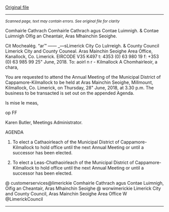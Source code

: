 [Original file](https://www.limerick.ie/sites/default/files/media/documents/2018-06/00%20Agenda%2028th%20June%252c%202018%20%281%29.pdf)

---
*<small>Scanned page, text may contain errors. See original file for clarity</small>*  

Comhairle Cathrach Comhairle Cathrach agus Contae Luimnigh.
& Contae Luimnigh Olfig an Cheantair, Aras Mhainchin Seoighe.

Cit Mochealég.
“ar™
—— _—sLimerick City Co Lulrreigh.
& County Council Limerick City and County Couneal.
Aras Mainchin Seoighe Area Office,
Kanallock,
Co. Limerick.
EIRCODE V35 K497
t: 4353 (0) 63 980 19
f: +353 (0) 63 985 99
25" June, 2018.
To: aoirl n r -
Kilmallock
A Chomhairleoir, a chara,

You are requested to attend the Annual Meeting of the Municipal District of
Cappamore-Kilmallock to be held at Aras Mainchin Seoighe, Millmount, Kilmallock, Co.
Limerick, on Thursday, 28" June, 2018, at 3.30 p.m. The business to be transacted is
set out on the appended Agenda.

Is mise le meas,

op FF

Karen Butler,
Meetings Administrator.

AGENDA

1. To elect a Cathaoirleach of the Municipal District of Cappamore-Kilmallock to
hold office until the next Annual Meeting or until a successor has been elected.

2. To elect a Leas-Chathaoirleach of the Municipal District of Cappamore-Kilmallock
to hold office until the next Annual Meeting or until a successor has been elected.

@ customerservices@limerickie
Comhairle Cathrach agus Contae Luimnigh, Oifig an Cheantair, Aras Mhainchin Seoighe @ worwimerickie
Limerick City and County Council, Aras Mainchin Seoighe Area Office W @LimerickCouncil


---
